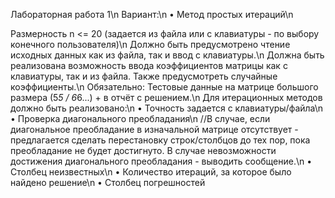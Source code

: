 Лабораторная работа 1\n
Вариант:\n
•	Метод простых итераций\n

Размерность n <= 20 (задается из файла или с клавиатуры - по выбору конечного пользователя)\n
Должно быть предусмотрено чтение исходных данных как из файла, так и ввод с клавиатуры.\n
Должна быть реализована возможность ввода коэффициентов матрицы как с клавиатуры, так и из файла. Также предусмотреть случайные коэффициенты.\n
Обязательно: Тестовые данные на матрице большого размера (5*5 / 6*6...) + в отчёт с решением.\n
Для итерационных методов должно быть реализовано:\n
•	Точность задается с клавиатуры/файла\n
•	Проверка диагонального преобладания\n
//В случае, если диагональное преобладание в изначальной матрице отсутствует - предлагается сделать перестановку строк/столбцов до тех пор, пока преобладание не будет достигнуто. В случае невозможности достижения диагонального преобладания - выводить сообщение.\n
•	Столбец неизвестных\n
•	Количество итераций, за которое было найдено решение\n
•	Столбец погрешностей
